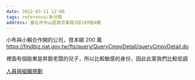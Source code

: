 ```yaml
---
date: 2022-03-11 12:00
tags: reference/未分類
address: 臺北市中山區南京東路3段189號4樓
---
```


小布與小賴合作開的公司，資本額 200 萬
https://findbiz.nat.gov.tw/fts/query/QueryCmpyDetail/queryCmpyDetail.do

裡面有個股東是昇銳老闆的兒子，所以比較敏感的身份，因此此案我們比較低調

[人員與組織規劃](https://www.evernote.com/shard/s36/sh/f71bb6a5-4ca3-41eb-bec1-a37633dc280f/0c6f1d8344eacfdc3e800ceabd01dc20)